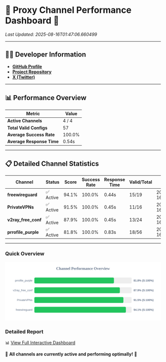 # 🌟 Proxy Channel Performance Dashboard 🌟

_Last Updated: 2025-08-16T01:47:06.660499_

---

## 👩‍💻 Developer Information

- **[GitHub Profile](https://github.com/4n0nymou3)**  
- **[Project Repository](https://github.com/4n0nymou3/multi-proxy-config-fetcher)**  
- **[X (Twitter)](https://x.com/4n0nymou3)**  

---

## 📊 Performance Overview

| Metric                | Value       |
|-----------------------|-------------|
| **Active Channels**   | 4 / 4       |
| **Total Valid Configs** | 57          |
| **Average Success Rate** | 100.0%      |
| **Average Response Time** | 0.54s       |

---

## 📋 Detailed Channel Statistics

| Channel          | Status     | Score  | Success Rate | Response Time | Valid/Total | Last Success               |
|------------------|------------|--------|--------------|---------------|-------------|----------------------------|
| **freewireguard**  | ✅ Active  | 94.1%  | 100.0% | 0.44s         | 15/19       | 2025-08-16T01:47:06.658798 |
| **PrivateVPNs**  | ✅ Active  | 91.5%  | 100.0% | 0.45s         | 11/16       | 2025-08-16T01:47:06.195474 |
| **v2ray_free_conf**  | ✅ Active  | 87.9%  | 100.0% | 0.45s         | 13/24       | 2025-08-16T01:47:05.707402 |
| **prrofile_purple**  | ✅ Active  | 81.8%  | 100.0% | 0.83s         | 18/56       | 2025-08-16T01:47:05.228872 |

---

### Quick Overview
<div align="center">
  <a href="https://raw.githubusercontent.com/nullluser/NullRepo/refs/heads/main/assets/channel_stats_chart.svg">
    <img src="https://raw.githubusercontent.com/nullluser/NullRepo/refs/heads/main/assets/channel_stats_chart.svg" alt="Source Performance Statistics" width="800">
  </a>
</div>

### Detailed Report
📊 [View Full Interactive Dashboard](https://htmlpreview.github.io/?https://github.com/nullluser/NullRepo/blob/main/assets/performance_report.html)

🎉 **All channels are currently active and performing optimally!** 🎉
